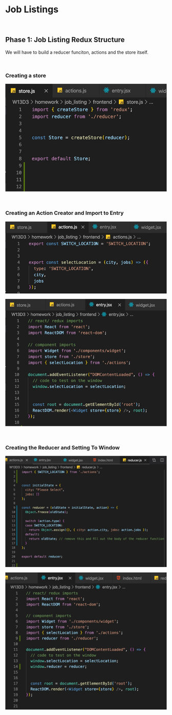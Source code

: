 # **Job Listings**

&nbsp;

## **Phase 1: Job Listing Redux Structure**

We will have to build a reducer funciton, actions and the store itself. 

&nbsp;

### **Creating a store**

![alt text](../job_listing/assets/Screen&#32;Shot&#32;2019-12-10&#32;at&#32;5.59.47&#32;PM.jpg "Created Store")

&nbsp;

### **Creating an Action Creator and Import to Entry**

![alt text](../job_listing/assets/Screen&#32;Shot&#32;2019-12-10&#32;at&#32;6.07.19&#32;PM.jpg "Created Action Creators")

![alt text](../job_listing/assets/Screen&#32;Shot&#32;2019-12-10&#32;at&#32;6.08.21&#32;PM.jpg "Import to Entry")

&nbsp;

### **Creating the Reducer and Setting To Window**

![alt text](../job_listing/assets/Screen&#32;Shot&#32;2019-12-10&#32;at&#32;6.58.27&#32;PM.jpg "Created Reducer")

![alt text](../job_listing/assets/Screen&#32;Shot&#32;2019-12-10&#32;at&#32;6.59.52&#32;PM.jpg "Set To Window")
